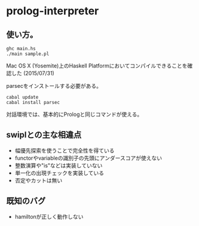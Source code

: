 # prolog-interpreter

## 使い方。
```
ghc main.hs
./main sample.pl
```
Mac OS X (Yosemite)上のHaskell Platformにおいてコンパイルできることを確認した (2015/07/31)

parsecをインストールする必要がある。
```
cabal update
cabal install parsec
```

対話環境では、基本的にPrologと同じコマンドが使える。

## swiplとの主な相違点
- 幅優先探索を使うことで完全性を得ている
- functorやvariableの識別子の先頭にアンダースコアが使えない
- 整数演算や"is"などは実装していない
- 単一化の出現チェックを実装している
- 否定やカットは無い

## 既知のバグ
- hamiltonが正しく動作しない
